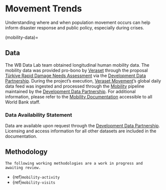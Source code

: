 # Movement Trends

Understanding where and when population movement occurs can help inform disaster response and public policy, especially during crises.

(mobility-data)=

## Data

The WB Data Lab team obtained longitudinal human mobility data. The mobility data was provided pro-bono by [Veraset](https://veraset.com) through the proposal [Türkiye Rapid Damage Needs Assessment](https://portal.datapartnership.org/readableproposal/427) via  the [Development Data Partnership](https://datapartnership.org). During the project’s execution, [Veraset Movement](https://www.veraset.com/products/movement/)’s global daily data feed was ingested and processed through the [Mobility](https://docs.datapartnership.org/collections/mobility/README.html) pipeline maintained by the [Development Data Partnership](https://datapartnership.org/). For additional information, please refer to the [Mobility Documentation](https://docs.datapartnership.org/collections/mobility/README.html) accessible to all World Bank staff.

### Data Availability Statement

Data are available upon request through the [Development Data Partnership](https://datapartnership.org). Licensing and access information for all other datasets are included in the documentation.

## Methodology

```{caution}
The following working methodologies are a work in progress and awaiting review.
```

- {ref}`mobility-activity`
- {ref}`mobility-visits`
